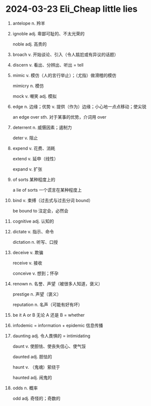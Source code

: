 # 2024-03-23 Eli_Cheap little lies

1. antelope n. 羚羊

2. ignoble adj. 卑鄙可耻的、不太光荣的

   noble adj. 高贵的

3. broach v. 开始谈论、引入（令人尴尬或有异议的话题）

4. discern v. 看出、分辨出、听出 = tell

5. mimic v. 模仿（人的言行举止）；（尤指）做滑稽的模仿

   mimicry n. 模仿

   mock v. 嘲笑 adj. 模拟

6. edge n. 边缘；优势 v. 提供（作为）边缘；小心地一点点移动；使尖锐

   an edge over sth. 对于某事的优势，介词用 over

7. deterrent n. 威慑因素；遏制力

   deter v. 阻止

8. expend v. 花费、消耗

   extend v. 延申（线性）

   expand v. 扩张

9. of sorts 某种程度上的

   a lie of sorts 一个谎言在某种程度上

10. bind v. 束缚（过去式与过去分词 bound）

    be bound to 注定会，必然会

11. cognitive adj. 认知的

12. dictate v. 指示、命令

    dictation n. 听写、口授

13. deceive v. 欺骗

    receive v. 接收

    conceive v. 想到；怀孕

14. renown n. 名誉、声望（被很多人知道，褒义）

    prestige n. 声望（褒义）

    reputation n. 名声（可能有好有坏）

15. be it A or B 无论 A 还是 B = whether

16. infodemic = information + epidemic 信息传播

17. daunting adj. 令人畏惧的 = intimidating

    daunt v. 使胆怯、使丧失信心、使气馁

    daunted adj. 胆怯的

    haunt v. （鬼魂）萦绕于

    haunted adj. 闹鬼的

18. odds n. 概率

    odd adj. 奇怪的；奇数的
